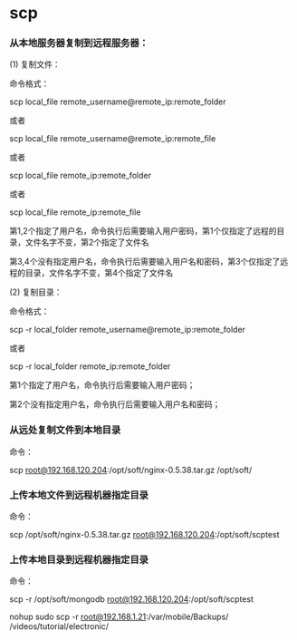 # scp

### 从本地服务器复制到远程服务器：

(1) 复制文件： 

命令格式： 

scp local_file remote_username@remote_ip:remote_folder 

或者 

scp local_file remote_username@remote_ip:remote_file 

或者 

scp local_file remote_ip:remote_folder 

或者 

scp local_file remote_ip:remote_file 

第1,2个指定了用户名，命令执行后需要输入用户密码，第1个仅指定了远程的目录，文件名字不变，第2个指定了文件名 

第3,4个没有指定用户名，命令执行后需要输入用户名和密码，第3个仅指定了远程的目录，文件名字不变，第4个指定了文件名  

(2) 复制目录： 

命令格式： 

scp -r local_folder remote_username@remote_ip:remote_folder 

或者 

scp -r local_folder remote_ip:remote_folder 

第1个指定了用户名，命令执行后需要输入用户密码； 

第2个没有指定用户名，命令执行后需要输入用户名和密码；

### 从远处复制文件到本地目录

命令：

scp root@192.168.120.204:/opt/soft/nginx-0.5.38.tar.gz /opt/soft/

### 上传本地文件到远程机器指定目录

命令：

scp /opt/soft/nginx-0.5.38.tar.gz root@192.168.120.204:/opt/soft/scptest

### 上传本地目录到远程机器指定目录

命令：

scp -r /opt/soft/mongodb root@192.168.120.204:/opt/soft/scptest

nohup sudo scp -r root@192.168.1.21:/var/mobile/Backups/ /videos/tutorial/electronic/